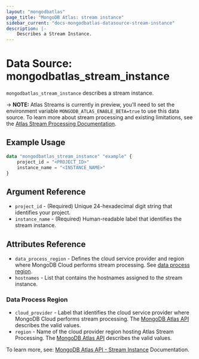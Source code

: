 ```yaml
---
layout: "mongodbatlas"
page_title: "MongoDB Atlas: stream instance"
sidebar_current: "docs-mongodbatlas-datasource-stream-instance"
description: |-
    Describes a Stream Instance.
---
```


# Data Source: mongodbatlas_stream_instance

`mongodbatlas_stream_instance` describes a stream instance.

-> **NOTE:** Atlas Streams is currently in preview, you'll need to set the environment variable `MONGODB_ATLAS_ENABLE_BETA=true` to use this data source. To learn more about stream processing and existing limitations, see the [Atlas Stream Processing Documentation](https://www.mongodb.com/docs/atlas/atlas-sp/overview/#atlas-stream-processing-overview).

## Example Usage

```terraform
data "mongodbatlas_stream_instance" "example" {
    project_id = "<PROJECT_ID>"
    instance_name = "<INSTANCE_NAME>"
}
```

## Argument Reference

* `project_id` - (Required) Unique 24-hexadecimal digit string that identifies your project.
* `instance_name` - (Required) Human-readable label that identifies the stream instance.

## Attributes Reference

* `data_process_region` - Defines the cloud service provider and region where MongoDB Cloud performs stream processing. See [data process region](#data-process-region).
* `hostnames` - List that contains the hostnames assigned to the stream instance.


### Data Process Region

* `cloud_provider` - Label that identifies the cloud service provider where MongoDB Cloud performs stream processing. The [MongoDB Atlas API](https://www.mongodb.com/docs/atlas/reference/api-resources-spec/#tag/Streams/operation/createStreamInstance) describes the valid values.
* `region` - Name of the cloud provider region hosting Atlas Stream Processing. The [MongoDB Atlas API](https://www.mongodb.com/docs/atlas/reference/api-resources-spec/#tag/Streams/operation/createStreamInstance) describes the valid values.

To learn more, see: [MongoDB Atlas API - Stream Instance](https://www.mongodb.com/docs/atlas/reference/api-resources-spec/#tag/Streams/operation/createStreamInstance) Documentation.
